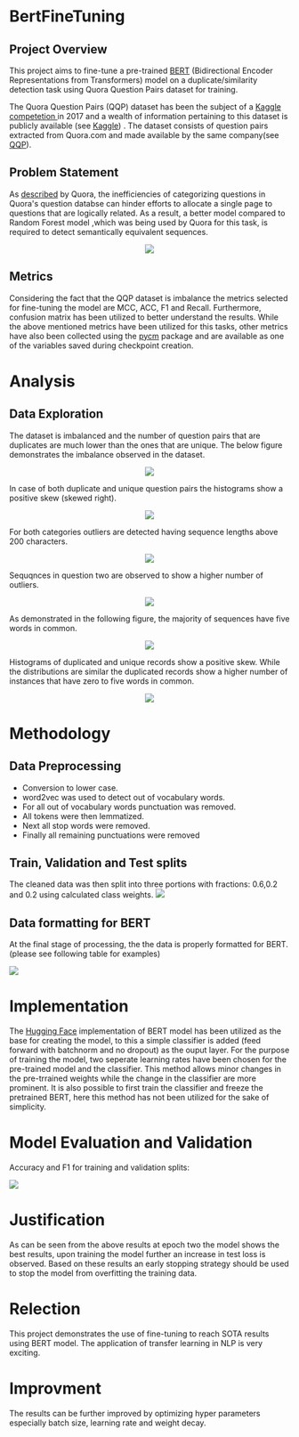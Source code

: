 # BertFineTuning

## Project Overview
This project aims to fine-tune a pre-trained <a href="https://arxiv.org/pdf/1810.04805.pdf">BERT</a> (Bidirectional Encoder Representations from Transformers) model on a duplicate/similarity detection task using Quora Question Pairs dataset for training. 

The Quora Question Pairs (QQP) dataset has been the subject of a <a href="https://www.kaggle.com/c/quora-question-pairs">Kaggle competetion </a> in 2017 and a wealth of information pertaining to this dataset is publicly available (see <a href="https://www.kaggle.com/c/quora-question-pairs/notebooks">Kaggle</a>) . The dataset consists of question pairs extracted from Quora.com and made available by the same company(see <a href="https://www.quora.com/q/quoradata/First-Quora-Dataset-Release-Question-Pairs">QQP</a>).


## Problem Statement

As <a href="https://www.quora.com/q/quoradata/First-Quora-Dataset-Release-Question-Pairs">described</a> by Quora, the inefficiencies of categorizing questions in Quora's question databse can hinder efforts to allocate a single page to questions that are logically related. As a result, a better model compared to Random Forest model ,which was being used by Quora for this task, is required to detect semantically equivalent sequences.

<p align="center">
<img src="../images/dataset.png"></img>
</p>

## Metrics
Considering the fact that the QQP dataset is imbalance the metrics selected for fine-tuning the model are MCC, ACC, F1 and Recall. Furthermore, confusion matrix has been utilized to better understand the results. While the above mentioned metrics have been utilized for this tasks, other metrics have also been collected using the <a href="https://github.com/sepandhaghighi/pycm">pycm</a> package and are available as one of the variables saved during checkpoint creation.


# Analysis

## Data Exploration

The dataset is imbalanced and the number of question pairs that are duplicates are much lower than the ones that are unique. The below figure demonstrates the imbalance observed in the dataset.

<p align="center">
<img src="../images/bar_duplication.png"></img>
</p>
In case of both duplicate and unique question pairs the histograms show a positive skew (skewed right).
<p align="center">
<img src="../images/hist_duplication.png"></img>
</p>
 For both categories outliers are detected having sequence lengths above 200 characters.
<p align="center">
<img src="../images/box_duplication.png"></img>
</p>
Sequqnces in question two are observed to show a higher number of outliers. 
<p align="center">
<img src="../images/hist_duplication_300.png"></img>
</p>
As demonstrated in the following figure, the majority of sequences have five words in common.
<p align="center">
<img src="../images/hist_common_count.png"></img>
</p>
Histograms of duplicated and unique records show a positive skew. While the distributions are similar the duplicated records show a higher number of instances that have zero to five words in common.
<p align="center">
<img src="../images/hist_common_count_lbl.png"></img>
</p>

# Methodology

## Data Preprocessing

- Conversion to lower case.
- word2vec was used to detect out of vocabulary words. 
- For all out of vocabulary words punctuation was removed.
- All tokens were then lemmatized.
- Next all stop words were removed.
- Finally all remaining punctuations were removed

## Train, Validation and Test splits
The cleaned data was then split into three portions with fractions: 0.6,0.2 and 0.2 using calculated class weights.
<img src="../images/split_counts.png"></img>

## Data formatting for BERT
At the final stage of processing, the the data is properly formatted for BERT. (please see following table for examples)
<p>
<img src="../images/BERT_format.png"></img>
</p>

# Implementation
The <a href="https://github.com/huggingface/pytorch-transformers">Hugging Face</a> implementation of BERT model has been utilized as the base for creating the model, to this a simple classifier is added (feed forward with batchnorm and no dropout) as the ouput layer. For the purpose of training the model, two seperate learning rates have been chosen for the pre-trained model and the classifier. This method allows minor changes in the pre-trrained weights while the change in the classifier are more prominent. It is also possible to first train the classifier and freeze the pretrained BERT, here this method has not been utilized for the sake of simplicity. 

# Model Evaluation and Validation

Accuracy and F1 for training and validation splits:<br>
<p align="left">
<img src="/images/results.png"></img>
</p>

# Justification
As can be seen from the above results at epoch two the model shows the best results, upon training the model further an increase in test loss is observed. Based on these results an early stopping strategy should be used to stop the model from overfitting the training data.

# Relection
This project demonstrates the use of fine-tuning to reach SOTA results using BERT model. The application of transfer learning in NLP is very exciting. 

# Improvment
The results can be further improved by optimizing hyper parameters especially batch size, learning rate and weight decay. 




